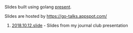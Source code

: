 Slides built using golang [present](https://godoc.org/golang.org/x/tools/present).

Slides are hosted by https://go-talks.appspot.com/


1. [2018.10.12.slide](https://talks.godoc.org/github.com/jakevc/talk/2018.10.12.slide) - Slides from my journal club presentation
